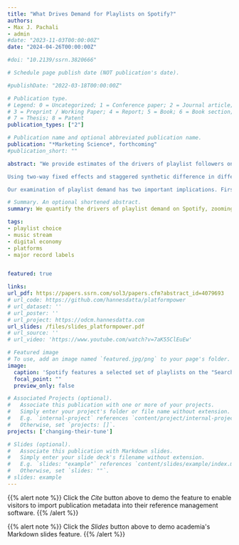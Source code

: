 ```yaml
---
title: "What Drives Demand for Playlists on Spotify?"
authors:
- Max J. Pachali
- admin
#date: "2023-11-03T00:00:00Z"
date: "2024-04-26T00:00:00Z"

#doi: "10.2139/ssrn.3820666"

# Schedule page publish date (NOT publication's date).

#publishDate: "2022-03-18T00:00:00Z"

# Publication type.
# Legend: 0 = Uncategorized; 1 = Conference paper; 2 = Journal article;
# 3 = Preprint / Working Paper; 4 = Report; 5 = Book; 6 = Book section;
# 7 = Thesis; 8 = Patent
publication_types: ["2"]

# Publication name and optional abbreviated publication name.
publication: "*Marketing Science*, forthcoming"
#publication_short: ""

abstract: "We provide estimates of the drivers of playlist followers on Spotify. We base our analysis on a unique panel data set for 30,000+ popular playlists and combine it with data on how prominently these playlists are featured in the Spotify app. 

Using two-way fixed effects and staggered synthetic difference in difference models, we compare the effect of two important demand factors in our data—featuring playlists on Spotify’s Search Page and adding songs by exceptionally popular major label artists to playlists. We find that users prefer to follow playlists featured in the app. According to our estimates, being featured on the Search Page raises daily playlist followers by 0.95%—which is about two times larger than the effect on followers of including a song by an exceptionally popular major label artist (0.45%). 

Our examination of playlist demand has two important implications. First, Spotify can effectively guide user attention to certain playlists, fueling concerns among industry executives and artists about its potential to favor some producers by promoting selected content. Second, popular artists signed with major labels play an important role in attracting followers to playlists on Spotify. "

# Summary. An optional shortened abstract.
summary: We quantify the drivers of playlist demand on Spotify, zooming in on the role of playlist featuring (on Spotify's Search Page) and adding content from major labels to playlists.

tags:
- playlist choice
- music stream
- digital economy
- platforms
- major record labels


featured: true

links:
url_pdf: https://papers.ssrn.com/sol3/papers.cfm?abstract_id=4079693
# url_code: https://github.com/hannesdatta/platformpower
# url_dataset: ''
# url_poster: ''
# url_project: https://odcm.hannesdatta.com
url_slides: /files/slides_platformpower.pdf
# url_source: ''
# url_video: 'https://www.youtube.com/watch?v=7aK55ClEuEw'

# Featured image
# To use, add an image named `featured.jpg/png` to your page's folder.
image:
  caption: 'Spotify features a selected set of playlists on the "Search Page".'
  focal_point: ""
  preview_only: false

# Associated Projects (optional).
#   Associate this publication with one or more of your projects.
#   Simply enter your project's folder or file name without extension.
#   E.g. `internal-project` references `content/project/internal-project/index.md`.
#   Otherwise, set `projects: []`.
projects: ['changing-their-tune']

# Slides (optional).
#   Associate this publication with Markdown slides.
#   Simply enter your slide deck's filename without extension.
#   E.g. `slides: "example"` references `content/slides/example/index.md`.
#   Otherwise, set `slides: ""`.
# slides: example
---
```


{{% alert note %}}
Click the *Cite* button above to demo the feature to enable visitors to import publication metadata into their reference management software.
{{% /alert %}}

{{% alert note %}}
Click the *Slides* button above to demo academia's Markdown slides feature.
{{% /alert %}}

<!-- Supplementary notes can be added here, including [code and math](https://sourcethemes.com/academic/docs/writing-markdown-latex/). -->
